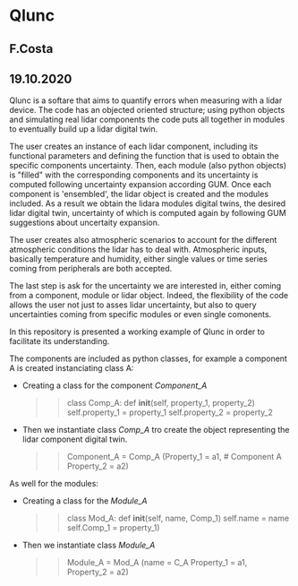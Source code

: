 # **Qlunc**

## F.Costa
## 19.10.2020

Qlunc is a softare that aims to quantify errors when measuring with a lidar device. The code has an objected oriented structure; using python objects and simulating 
real lidar components the code puts all together in modules to eventually build up a lidar digital twin. 

The user creates an instance of each lidar component, including its functional parameters and defining the function that is used to obtain the specific components 
uncertainty. Then, each module (also python objects) is "filled" with the corresponding components and its uncertainty is computed following uncertainty expansion 
according GUM. Once each component is 'ensembled', the lidar object is created and the modules included. As a result we obtain the lidara modules digital twins, the desired lidar digital twin, uncertainty of which is computed again by following GUM suggestions about uncertaity expansion.

The user creates also atmospheric scenarios to account for the different atmospheric conditions the lidar has to deal with. Atmospheric inputs, basically temperature 
and humidity, either single values or time series coming from peripherals are both accepted.

The last step is ask for the uncertainty we are interested in, either coming from a component, module or lidar object. Indeed, the flexibility of the code allows the 
user not just to asses lidar uncertainty,  but also to query uncertainties coming from specific modules or even single comonents.

In this repository is presented a working example of Qlunc in order to facilitate its understanding.

The components are included as python classes, for example a component A is created instanciating class A:

- Creating a class for the component _Component_A_
  >> class Comp_A:
  >>   def __init__(self, property_1, property_2)
  >>      self.property_1 = property_1
  >>      self.property_2 = property_2

- Then we instantiate class _Comp_A_ tro create the object representing the lidar component digital twin.

  >> Component_A = Comp_A (Property_1 = a1,   # Component A
                           Property_2 = a2)
     
As well for the modules:

- Creating a class for the _Module_A_
  >> class Mod_A:
  >>   def __init__(self, name, Comp_1)
  >>      self.name       = name
  >>      self.Comp_1 = property_1)

- Then we instantiate class _Module_A_

  >> Module_A = Mod_A (name       = C_A 
                       Property_1 = a1,  
                           Property_2 = a2)
